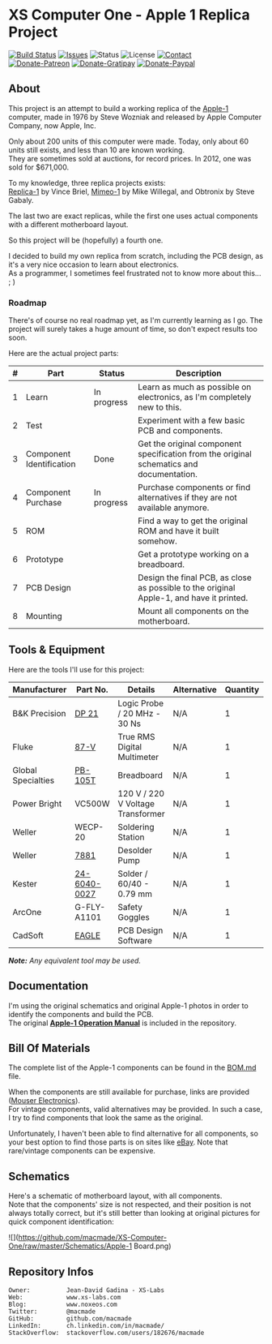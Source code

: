 XS Computer One - Apple 1 Replica Project
=========================================

[![Build Status](https://img.shields.io/travis/macmade/XS-Computer-One.svg?branch=master&style=flat)](https://travis-ci.org/macmade/XS-Computer-One)
[![Issues](http://img.shields.io/github/issues/macmade/XS-Computer-One.svg?style=flat)](https://github.com/macmade/XS-Computer-One/issues)
![Status](https://img.shields.io/badge/status-active-brightgreen.svg?style=flat)
![License](https://img.shields.io/badge/license-none-lightgray.svg?style=flat)
[![Contact](https://img.shields.io/badge/contact-@macmade-blue.svg?style=flat)](https://twitter.com/macmade)  
[![Donate-Patreon](https://img.shields.io/badge/donate-patreon-yellow.svg?style=flat)](https://patreon.com/macmade)
[![Donate-Gratipay](https://img.shields.io/badge/donate-gratipay-yellow.svg?style=flat)](https://www.gratipay.com/macmade)
[![Donate-Paypal](https://img.shields.io/badge/donate-paypal-yellow.svg?style=flat)](https://paypal.me/xslabs)

About
-----

This project is an attempt to build a working replica of the [Apple-1] computer, made in 1976 by Steve Wozniak and released by Apple Computer Company, now Apple, Inc.

Only about 200 units of this computer were made. Today, only about 60 units still exists, and less than 10 are known working.  
They are sometimes sold at auctions, for record prices. In 2012, one was sold for $671,000.

To my knowledge, three replica projects exists:  
[Replica-1] by Vince Briel, [Mimeo-1] by Mike Willegal, and Obtronix by Steve Gabaly.

The last two are exact replicas, while the first one uses actual components with a different motherboard layout.

So this project will be (hopefully) a fourth one.

I decided to build my own replica from scratch, including the PCB design, as it's a very nice occasion to learn about electronics.  
As a programmer, I sometimes feel frustrated not to know more about this... ; )

[Apple-1]:   http://en.wikipedia.org/wiki/Apple_I
[Replica-1]: http://www.brielcomputers.com/wordpress/?cat=17
[Mimeo-1]:   http://www.willegal.net/appleii/apple1.htm

### Roadmap

There's of course no real roadmap yet, as I'm currently learning as I go. The project will surely takes a huge amount of time, so don't expect results too soon.

Here are the actual project parts:

| # | Part                     | Status      | Description                                                                              |
|---|--------------------------|-------------|------------------------------------------------------------------------------------------|
| 1 | Learn                    | In progress | Learn as much as possible on electronics, as I'm completely new to this.                 |
| 2 | Test                     |             | Experiment with a few basic PCB and components.                                          |
| 3 | Component Identification | Done        | Get the original component specification from the original schematics and documentation. |
| 4 | Component Purchase       | In progress | Purchase components or find alternatives if they are not available anymore.              |
| 5 | ROM                      |             | Find a way to get the original ROM and have it built somehow.                            |
| 6 | Prototype                |             | Get a prototype working on a breadboard.                                                 |
| 7 | PCB Design               |             | Design the final PCB, as close as possible to the original Apple-1, and have it printed. |
| 8 | Mounting                 |             | Mount all components on the motherboard.                                                 |

Tools & Equipment
-----------------

Here are the tools I'll use for this project:

| Manufacturer       | Part No.       | Details                           | Alternative | Quantity | Found | Status |
|--------------------|----------------|-----------------------------------|-------------|----------|-------|--------|
| B&K Precision      | [DP 21]        | Logic Probe / 20 MHz - 30 Ns      | N/A         | 1        | Yes   | -      |
| Fluke              | [87-V]         | True RMS Digital Multimeter       | N/A         | 1        | Yes   | -      |
| Global Specialties | [PB-105T]      | Breadboard                        | N/A         | 1        | Yes   | -      |
| Power Bright       | VC500W         | 120 V / 220 V Voltage Transformer | N/A         | 1        | No    | -      |
| Weller             | WECP-20        | Soldering Station                 | N/A         | 1        | No    | -      |
| Weller             | [7881]         | Desolder Pump                     | N/A         | 1        | Yes   | -      |
| Kester             | [24-6040-0027] | Solder / 60/40 - 0.79 mm          | N/A         | 1        | Yes   | -      |
| ArcOne             | G-FLY-A1101    | Safety Goggles                    | N/A         | 1        | Yes   | -      |
| CadSoft            | [EAGLE]        | PCB Design Software               | N/A         | 1        | Yes   | -      |

***Note:*** *Any equivalent tool may be used.*

[DP 21]:        https://ch.mouser.com/Search/ProductDetail.aspx?R=DP_21virtualkey61500000virtualkey615-DP-21
[87-V]:         http://ch.mouser.com/ProductDetail/Fluke/FLUKE-87-V/?qs=sGAEpiMZZMuBVu7Wy0UTy5lFkCyOv5Wu
[PB-105T]:      https://ch.mouser.com/Search/ProductDetail.aspx?R=PB-105Tvirtualkey51000000virtualkey510-PB-105T
[7881]:         https://ch.mouser.com/Search/ProductDetail.aspx?R=7881virtualkey57800000virtualkey578-7881
[24-6040-0027]: https://ch.mouser.com/Search/ProductDetail.aspx?R=24-6040-0027virtualkey53300000virtualkey533-24-6040-27
[EAGLE]:        http://www.cadsoftusa.com/eagle-pcb-design-software/?language=en

Documentation
-------------

I'm using the original schematics and original Apple-1 photos in order to identify the components and build the PCB.  
The original [**Apple-1 Operation Manual**](https://github.com/macmade/XS-Computer-One/blob/master/Documentation/Apple-1%20Operation%20Manual.pdf?raw=true) is included in the repository.

Bill Of Materials
-----------------

The complete list of the Apple-1 components can be found in the [BOM.md](https://github.com/macmade/XS-Computer-One/blob/master/BOM.md) file.

When the components are still available for purchase, links are provided ([Mouser Electronics](http://www.mouser.com/)).  
For vintage components, valid alternatives may be provided. In such a case, I try to find components that look the same as the original.

Unfortunately, I haven't been able to find alternative for all components, so your best option to find those parts is on sites like [eBay](http://www.ebay.com/). Note that rare/vintage components can be expensive.

Schematics
----------

Here's a schematic of motherboard layout, with all components.  
Note that the components' size is not respected, and their position is not always totally correct, but it's still better than looking at original pictures for quick component identification:

![](https://github.com/macmade/XS-Computer-One/raw/master/Schematics/Apple-1 Board.png)

Repository Infos
----------------

    Owner:			Jean-David Gadina - XS-Labs
    Web:			www.xs-labs.com
    Blog:			www.noxeos.com
    Twitter:		@macmade
    GitHub:			github.com/macmade
    LinkedIn:		ch.linkedin.com/in/macmade/
    StackOverflow:	stackoverflow.com/users/182676/macmade
